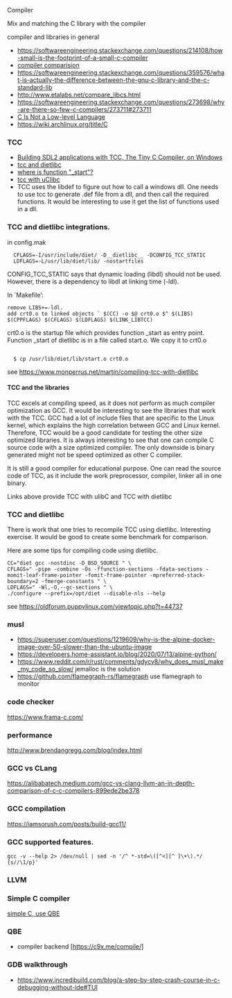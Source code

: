Compiler 

Mix and matching the C library with the compiler 

compiler and libraries in general 
* https://softwareengineering.stackexchange.com/questions/214108/how-small-is-the-footprint-of-a-small-c-compiler
* [compiler comparision](https://colfaxresearch.com/compiler-comparison/)
* https://softwareengineering.stackexchange.com/questions/359576/what-is-actually-the-difference-between-the-gnu-c-library-and-the-c-standard-lib
* http://www.etalabs.net/compare_libcs.html
* https://softwareengineering.stackexchange.com/questions/273698/why-are-there-so-few-c-compilers/273711#273711
* [C Is Not a Low-level Language](https://queue.acm.org/detail.cfm?id=3212479)
* https://wiki.archlinux.org/title/C

### TCC
* [Building SDL2 applications with TCC, The Tiny C Compiler, on Windows](https://www.youtube.com/watch?v=HIV62ato9iA)
* [tcc and dietlibc](https://www.monperrus.net/martin/compiling-c-code-with-dietlibc-and-tcc) 
* [where is function "_start"?](https://www.monperrus.net/martin/compiling-where-is-_start)
* [tcc with uClibc](https://github.com/pts/pts-tcc)
* TCC uses the libdef to figure out how to call a windows dll. One needs to use tcc to generate .def file from a dll, and then call the required functions.  It would be interesting to use it get the list of functions used in a dll.


### TCC and dietlibc integrations.
in config.mak
```
  CFLAGS=-I/usr/include/diet/ -D__dietlibc__ -DCONFIG_TCC_STATIC 
  LDFLAGS=-L/usr/lib/diet/lib/ -nostartfiles
```
CONFIG_TCC_STATIC says that dynamic loading (libdl) should not be used. However, there is a dependency to libdl at linking time (-ldl).

In `Makefile’:
```
remove LIBS+=-ldl.
add crt0.o to linked objects ` $(CC) -o $@ crt0.o $^ $(LIBS) $(CPPFLAGS) $(CFLAGS) $(LDFLAGS) $(LINK_LIBTCC)

```
crt0.o is the startup file which provides function _start as entry point.
Function _start of dietlibc is in a file called start.o. We copy it to crt0.o 
```

  $ cp /usr/lib/diet/lib/start.o crt0.o

```

see https://www.monperrus.net/martin/compiling-tcc-with-dietlibc 

#### TCC and the libraries
TCC excels at compiling speed,  as it does not perform as much compiler optimization as GCC.  It would be interesting to see the libraries that work with the TCC.  GCC had a lot of include files that are specific to the Linux kernel, which explains the high correlation between GCC and Linux kernel.  Therefore, TCC would be a good candidate for testing the other size optimized libraries.  It is always interesting to see that one can compile C source code with a size optimized compiler.  The only downside is binary generated might not be speed optimized as other C compiler.

It is still a good compiler for educational purpose.  One can read the source code of TCC, as it include the work preprocessor, compiler, linker all in one binary.

Links above provide TCC with ulibC and TCC with dietlibc

### TCC and dietlibc
There is work that one tries to recompile TCC using dietlibc. Interesting exercise.  It would be good to create some benchmark for comparison.

Here are some tips for compiling code using dietlibc.
```
CC="diet gcc -nostdinc -D_BSD_SOURCE " \
CFLAGS=" -pipe -combine -Os -ffunction-sections -fdata-sections -momit-leaf-frame-pointer -fomit-frame-pointer -mpreferred-stack-boundary=2 -fmerge-constants " \
LDFLAGS=" -Wl,-O,--gc-sections " \
./configure --prefix=/opt/diet --disable-nls --help
```
see https://oldforum.puppylinux.com/viewtopic.php?t=44737


### musl 
* https://superuser.com/questions/1219609/why-is-the-alpine-docker-image-over-50-slower-than-the-ubuntu-image
* https://developers.home-assistant.io/blog/2020/07/13/alpine-python/
* https://www.reddit.com/r/rust/comments/gdycv8/why_does_musl_make_my_code_so_slow/ jemalloc is the solution
* https://github.com/flamegraph-rs/flamegraph use flamegraph to monitor

### code checker
https://www.frama-c.com/

### performance
http://www.brendangregg.com/blog/index.html

### GCC vs CLang
https://alibabatech.medium.com/gcc-vs-clang-llvm-an-in-depth-comparison-of-c-c-compilers-899ede2be378

### GCC compilation
https://iamsorush.com/posts/build-gcc11/

### GCC supported features.
```gcc -v --help 2> /dev/null | sed -n '/^ *-std=\([^<][^ ]\+\).*/ {s//\1/p}'```

### LLVM 

### Simple C compiler
[simple C, use QBE](http://www.simple-cc.org/)


### QBE
* compiler backend [https://c9x.me/compile/]  

### GDB walkthrough
* https://www.incredibuild.com/blog/a-step-by-step-crash-course-in-c-debugging-without-ide#TUI
